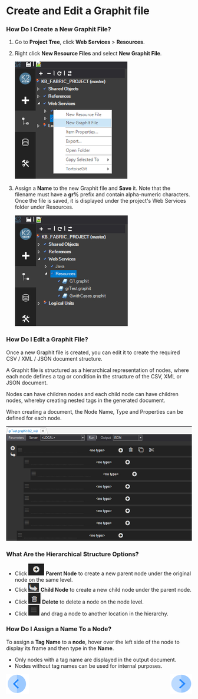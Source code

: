 # Create and Edit a Graphit file

### How Do I Create a New Graphit File?

1. Go to **Project Tree**, click **Web Services** > **Resources**.
2. Right click **New Resource Files** and select **New Graphit File**. 

    ![](/articles/15_web_services/17_Graphit/images/01_new_graphit_file.png)

3. Assign a **Name** to the new Graphit file and **Save** it. Note that the filename must have a **gr%** prefix and contain alpha-numeric characters. Once the file is saved, it is displayed under the project's Web Services folder under Resources.

    ![](/articles/15_web_services/17_Graphit/images/02_graphit_resource_file.png)


### How Do I Edit a Graphit File?
Once a new Graphit file is created, you can edit it to create the required CSV / XML / JSON document structure. 

A Graphit file is structured as a hierarchical representation of nodes, where each node defines a tag or condition in the structure of the CSV, XML or JSON document. 

Nodes can have children nodes and each child node can have children nodes, whereby creating nested tags in the generated document. 

When creating a document, the Node Name, Type and Properties can be defined for  each node. 

![](/articles/15_web_services/17_Graphit/images/03_edit_graphit_file.png)

### What Are the Hierarchical Structure Options? 
- Click ![](/articles/15_web_services/17_Graphit/images/04_plus.png)  **Parent Node** to create a new parent node under the original node on the same level.
- Click ![](/articles/15_web_services/17_Graphit/images/05_arrow.png)  **Child Node** to create a new child node under the parent node.
- Click ![](/articles/15_web_services/17_Graphit/images/06_trash_bin.png) **Delete** to delete a node on the node level.  
- Click ![](/articles/15_web_services/17_Graphit/images/07_hamburger.png) and drag a node to another location in the hierarchy.

### How Do I Assign a Name To a Node?
To assign a **Tag Name** to a **node**, hover over the left side of the node to display its frame and then type in the **Name**.   
-  Only nodes with a tag name are displayed in the output document. 
-  Nodes without tag names can be used for internal purposes.

[![Previous](/articles/images/Previous.png)](/articles/15_web_services/17_Graphit/01_graphit_overview.md)[<img align="right" width="60" height="54" src="/articles/images/Next.png">](/articles/15_web_services/17_Graphit/03_graphit_node_types.md)

